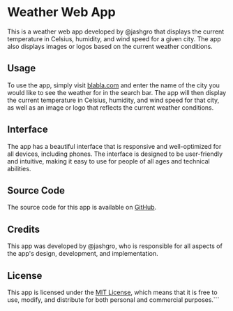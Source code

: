 # Weather Web App

This is a weather web app developed by @jashgro that displays the current temperature in Celsius, humidity, and wind speed for a given city. The app also displays images or logos based on the current weather conditions. 

## Usage

To use the app, simply visit [blabla.com](https://blabla.com) and enter the name of the city you would like to see the weather for in the search bar. The app will then display the current temperature in Celsius, humidity, and wind speed for that city, as well as an image or logo that reflects the current weather conditions.

## Interface

The app has a beautiful interface that is responsive and well-optimized for all devices, including phones. The interface is designed to be user-friendly and intuitive, making it easy to use for people of all ages and technical abilities.

## Source Code

The source code for this app is available on [GitHub](https://github.com/BlackHatDevX/weather-app-v2). 

## Credits

This app was developed by @jashgro, who is responsible for all aspects of the app's design, development, and implementation.

## License

This app is licensed under the [MIT License](https://opensource.org/licenses/MIT), which means that it is free to use, modify, and distribute for both personal and commercial purposes.```

